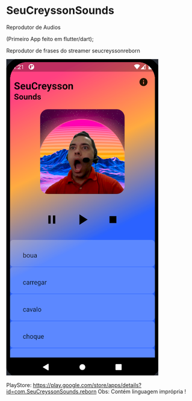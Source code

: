 # SeuCreyssonSounds

Reprodutor de Audios 

(Primeiro App feito em flutter/dart);

Reprodutor de frases do streamer seucreyssonreborn

![Layout](https://github.com/galerito322/SeuCreyssonSounds/blob/master/layout.png)

PlayStore: https://play.google.com/store/apps/details?id=com.SeuCreyssonSounds.reborn Obs: Contém linguagem imprópria !


